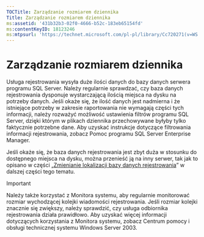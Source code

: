```yaml
---
TOCTitle: Zarządzanie rozmiarem dziennika
Title: Zarządzanie rozmiarem dziennika
ms:assetid: '431b32b3-02f0-4666-b52c-183eb65154fd'
ms:contentKeyID: 18123246
ms:mtpsurl: 'https://technet.microsoft.com/pl-pl/library/Cc720271(v=WS.10)'
---
```


Zarządzanie rozmiarem dziennika
===============================

Usługa rejestrowania wysyła duże ilości danych do bazy danych serwera programu SQL Server. Należy regularnie sprawdzać, czy baza danych rejestrowania dysponuje wystarczającą ilością miejsca na dysku na potrzeby danych. Jeśli okaże się, że ilość danych jest nadmierna i że istniejące potrzeby w zakresie raportowania nie wymagają części tych informacji, należy rozważyć możliwość ustawienia filtrów programu SQL Server, dzięki którym w plikach dziennika przechowywane byłyby tylko faktycznie potrzebne dane. Aby uzyskać instrukcje dotyczące filtrowania informacji rejestrowania, zobacz Pomoc programu SQL Server Enterprise Manager.

Jeśli okaże się, że baza danych rejestrowania jest zbyt duża w stosunku do dostępnego miejsca na dysku, można przenieść ją na inny serwer, tak jak to opisano w części „[Zmienianie lokalizacji bazy danych rejestrowania](https://technet.microsoft.com/34ea8045-dc94-422e-9601-29927cfc1534)” w dalszej części tego tematu.

> [!Important]  
> Należy także korzystać z Monitora systemu, aby regularnie monitorować rozmiar wychodzącej kolejki wiadomości rejestrowania. Jeśli rozmiar kolejki znacznie się zwiększy, należy sprawdzić, czy usługa odbiornika rejestrowania działa prawidłowo. Aby uzyskać więcej informacji dotyczących korzystania z Monitora systemu, zobacz Centrum pomocy i obsługi technicznej systemu Windows Server 2003. 
